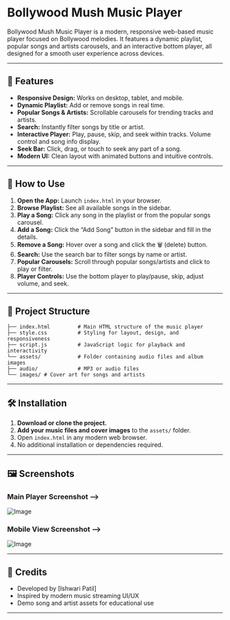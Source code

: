 # Bollywood Mush Music Player

Bollywood Mush Music Player is a modern, responsive web-based music player focused on Bollywood melodies. It features a dynamic playlist, popular songs and artists carousels, and an interactive bottom player, all designed for a smooth user experience across devices.

---

## 🎵 Features

- **Responsive Design:** Works on desktop, tablet, and mobile.
- **Dynamic Playlist:** Add or remove songs in real time.
- **Popular Songs & Artists:** Scrollable carousels for trending tracks and artists.
- **Search:** Instantly filter songs by title or artist.
- **Interactive Player:** Play, pause, skip, and seek within tracks. Volume control and song info display.
- **Seek Bar:** Click, drag, or touch to seek any part of a song.
- **Modern UI:** Clean layout with animated buttons and intuitive controls.

---

## 🚀 How to Use

1. **Open the App:** Launch `index.html` in your browser.
2. **Browse Playlist:** See all available songs in the sidebar.
3. **Play a Song:** Click any song in the playlist or from the popular songs carousel.
4. **Add a Song:** Click the “Add Song” button in the sidebar and fill in the details.
5. **Remove a Song:** Hover over a song and click the 🗑️ (delete) button.
6. **Search:** Use the search bar to filter songs by name or artist.
7. **Popular Carousels:** Scroll through popular songs/artists and click to play or filter.
8. **Player Controls:** Use the bottom player to play/pause, skip, adjust volume, and seek.

---

## 📁 Project Structure


```
├── index.html         # Main HTML structure of the music player
├── style.css          # Styling for layout, design, and responsiveness
├── script.js          # JavaScript logic for playback and interactivity
└── assets/            # Folder containing audio files and album images
├── audio/             # MP3 or audio files
└── images/ # Cover art for songs and artists

```

---

## 🛠️ Installation

1. **Download or clone the project.**
2. **Add your music files and cover images** to the `assets/` folder.
3. Open `index.html` in any modern web browser.
4. No additional installation or dependencies required.

---

## 🖼️ Screenshots

<!-- Add screenshots here in your GitHub repo for better presentation -->
<!-- Example: -->
### Main Player Screenshot -->
![Image](https://github.com/user-attachments/assets/ff420c7d-e365-4af0-a963-74bbb48f7a3d)

### Mobile View Screenshot -->
![Image](https://github.com/user-attachments/assets/552e017c-bdf9-48a2-b202-05d8e3591d9e)

---

## 🙏 Credits

- Developed by [Ishwari Patil]
- Inspired by modern music streaming UI/UX
- Demo song and artist assets for educational use

---

